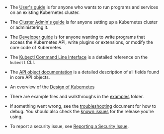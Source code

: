 ---
---

* The [User's guide](/{{page.version}}/docs/user-guide/) is for anyone who wants to run programs and
  services on an existing Kubernetes cluster.

* The [Cluster Admin's guide](/{{page.version}}/docs/admin/) is for anyone setting up
  a Kubernetes cluster or administering it.

* The [Developer guide](/{{page.version}}/docs/devel/) is for anyone wanting to write
  programs that access the Kubernetes API, write plugins or extensions, or
  modify the core code of Kubernetes.

* The [Kubectl Command Line Interface](/{{page.version}}/docs/user-guide/kubectl/kubectl) is a detailed reference on
  the `kubectl` CLI.

* The [API object documentation](http://kubernetes.io/third_party/swagger-ui/)
  is a detailed description of all fields found in core API objects.

* An overview of the [Design of Kubernetes](https://github.com/kubernetes/kubernetes/blob/{{page.githubbranch}}/docs/design/)

* There are example files and walkthroughs in the [examples](https://github.com/kubernetes/kubernetes/tree/{{page.githubbranch}}/examples)
  folder.

* If something went wrong, see the [troubleshooting](/{{page.version}}/docs/troubleshooting) document for how to debug.
You should also check the [known issues](/{{page.version}}/docs/user-guide/known-issues) for the release you're using.

* To report a security issue, see [Reporting a Security Issue](/{{page.version}}/docs/reporting-security-issues).



